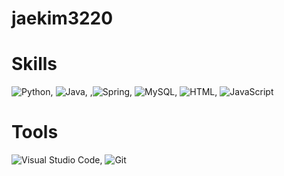 # jaekim3220

# Skills

![Python](https://img.shields.io/badge/Python-14354C?style=for-the-badge&logo=python&logoColor=white), ![Java](https://img.shields.io/badge/Java-ED8B00?style=for-the-badge&logo=openjdk&logoColor=white), ,![Spring](https://img.shields.io/badge/Spring-6DB33F?style=for-the-badge&logo=spring&logoColor=white), ![MySQL](https://img.shields.io/badge/MySQL-00000F?style=for-the-badge&logo=mysql&logoColor=white), ![HTML](https://img.shields.io/badge/HTML-239120?style=for-the-badge&logo=html5&logoColor=white), ![JavaScript](https://img.shields.io/badge/JavaScript-F7DF1E?style=for-the-badge&logo=JavaScript&logoColor=white)


# Tools

![Visual Studio Code](https://img.shields.io/badge/Visual_Studio_Code-0078D4?style=for-the-badge&logo=visual%20studio%20code&logoColor=white), ![Git](https://img.shields.io/badge/GIT-E44C30?style=for-the-badge&logo=git&logoColor=white)	
